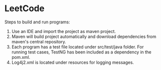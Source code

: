# LeetCode

Steps to build and run programs:

1) Use an IDE and import the project as maven project.
2) Maven will build project automatically and download dependencies from maven's central repository.
3) Each program has a test file located under src/test/java folder. For running test cases, TestNG has been included as a dependency in the pom.xml.
4) Log4j2.xml is located under resources for logging messages.
